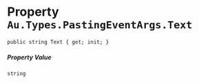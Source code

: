 # Property `Au.Types.PastingEventArgs.Text`

```
public string Text { get; init; }
```

##### Property Value

`string`